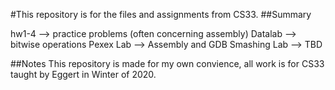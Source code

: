 #This repository is for the files and assignments from CS33. 
##Summary

hw1-4 --> practice problems (often concerning assembly)
Datalab --> bitwise operations
Pexex Lab --> Assembly and GDB
Smashing Lab --> TBD

##Notes
This repository is made for my own convience, all work is for CS33 taught by Eggert in Winter of 2020.
